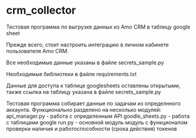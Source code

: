 # crm_collector

Тестовая программа по выгрузке данных из Amo CRM в таблицу google sheet

Прежде всего, стоит настроить интеграцию в личном кабинете пользователя Amo CRM. 

Все необходимые данные указаны в файле secrets_sample.py

Необходимые библиотеки в файле requirements.txt

Данные для доступа к таблице googlesheets оставлены открытыми, также ссылка на таблицу указана в файле secrets_sample.py

Тестовая программа собирает данные по задачам из определнного аккаунта. 
Функционально разделено на несколько модулей:
    api_manager.py - работа с определенным API
    goodle_sheets.py - работа с таблицами google
    run.py - основной модуль модуль с функционалом проверки наличия и работоспособности (срока действия) токенов
